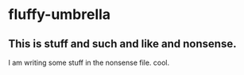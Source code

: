 # fluffy-umbrella

## This is stuff and such and like and nonsense.

I am writing some stuff in the nonsense file. cool.
